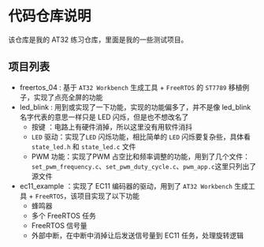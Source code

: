 # 代码仓库说明

该仓库是我的 AT32 练习仓库，里面是我的一些测试项目。

## 项目列表

- freertos_04 : 基于 `AT32 Workbench` 生成工具 + `FreeRTOS` 的 `ST7789` 移植例子，实现了点亮全屏的功能
- led_blink : 用到或实现了一下功能，实现的功能偏多了，并不是像 led_blink 名字代表的意思一样只是 LED 闪烁，但是也不想改名了 
	- 按键 ：电路上有硬件消掉，所以这里没有用软件消抖
	- `LED` 驱动：实现了`LED` 闪烁功能，相比简单的 `LED` 闪烁要复杂些，具体看 `state_led.h` 和 `state_led.c` 文件
	- PWM 功能：实现了PWM 占空比和频率调整的功能，用到了几个文件：`set_pwm_frequency.c`、`set_pwm_duty_cycle.c`、`pwm_app.c`这里只列出了源文件
- ec11_example ：实现了 EC11 编码器的驱动，用到了 `AT32 Workbench` 生成工具 + `FreeRTOS`，该项目实现了以下功能
	- 蜂鸣器
	- 多个 FreeRTOS 任务
	- FreeRTOS 信号量
	- 外部中断，在中断中消掉让后发送信号量到 EC11 任务，处理旋转逻辑
	
	

	
	
	